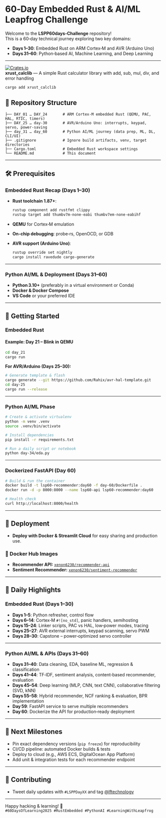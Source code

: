 # 60‑Day Embedded Rust & AI/ML Leapfrog Challenge

Welcome to the **LSPP60days‑Challenge** repository!  
This is a 60‑day technical journey exploring two key domains:

- **Days 1–30**: Embedded Rust on ARM Cortex‑M and AVR (Arduino Uno)
- **Days 31–60**: Python‑based AI, Machine Learning, and Deep Learning

---

[![Crates.io](https://img.shields.io/crates/v/xrust_calclib.svg)](https://crates.io/crates/xrust_calclib)  
**xrust_calclib** — A simple Rust calculator library with add, sub, mul, div, and error handling

```bash
cargo add xrust_calclib
```

## 📁 Repository Structure

```text
├── DAY_01 … DAY_24       # ARM Cortex‑M embedded Rust (QEMU, PAC, HAL, RTIC, timers)
├── DAY_25 … day-30       # AVR/Arduino Uno: interrupts, keypad, servo, power‑saving
├── day_31 … day_60       # Python AI/ML journey (data prep, ML, DL, CLI/UI)
├── .gitignore            # Ignore build artifacts, venv, target directories
├── Cargo.toml            # Embedded Rust workspace settings
└── README.md             # This document
```

---

## 🛠️ Prerequisites

### Embedded Rust Recap (Days 1–30)

- **Rust toolchain 1.87+**:

  ```bash
  rustup component add rustfmt clippy
  rustup target add thumbv7m-none-eabi thumbv7em-none-eabihf
  ```

- **QEMU** for Cortex‑M emulation
- **On‑chip debugging**: probe‑rs, OpenOCD, or GDB

- **AVR support (Arduino Uno)**:

  ```bash
  rustup override set nightly
  cargo install ravedude cargo-generate
  ```

---

### Python AI/ML & Deployment (Days 31–60)

- **Python 3.10+** (preferably in a virtual environment or Conda)
- **Docker & Docker Compose**
- **VS Code** or your preferred IDE

---

## 🚀 Getting Started

### Embedded Rust

#### Example: Day 21 – Blink in QEMU

```bash
cd day_21
cargo run
```

**For AVR/Arduino (Days 25–30):**

```bash
# Generate template & flash
cargo generate --git https://github.com/Rahix/avr-hal-template.git
cd day-25
cargo run --release
```

---

### Python AI/ML Phase

```bash
# Create & activate virtualenv
python -m venv .venv
source .venv/bin/activate

# Install dependencies
pip install -r requirements.txt

# Run a daily script or notebook
python day-34/eda.py
```

---

### Dockerized FastAPI (Day 60)

```bash
# Build & run the container
docker build -t lsp60-recommender:day60 -f day-60/Dockerfile .
docker run -d -p 8000:8000 --name lsp60-api lsp60-recommender:day60

# Health check
curl http://localhost:8000/health
```

---

## 🐳 Deployment

- **Deploy with Docker & Streamlit Cloud** for easy sharing and production use.

### 🐋 Docker Hub Images

- **Recommender API:** [`xenon6230/recommender-api`](https://hub.docker.com/r/xenon6230/recommender-api)
- **Sentiment Recommender:** [`xenon6230/sentiment-recommender`](https://hub.docker.com/r/xenon6230/sentiment-recommender)

---

## 📝 Daily Highlights

### Embedded Rust (Days 1–30)

- **Days 1–5**: Python refresher, control flow
- **Days 6–14**: Cortex‑M `#![no_std]`, panic handlers, semihosting
- **Days 15–24**: Linker scripts, PAC vs HAL, low‑power modes, tracing
- **Days 25–27**: AVR external interrupts, keypad scanning, servo PWM
- **Days 28–30**: Capstone – power‑optimized servo controller

---

### Python AI/ML & APIs (Days 31–60)

- **Days 31–40**: Data cleaning, EDA, baseline ML, regression & classification
- **Days 41–44**: TF‑IDF, sentiment analysis, content‑based recommender, evaluation
- **Days 45–54**: Deep learning (MLP, CNN, text CNN), collaborative filtering (SVD, kNN)
- **Days 55–58**: Hybrid recommender, NCF ranking & evaluation, BPR implementation
- **Day 59**: FastAPI service to serve multiple recommenders
- **Day 60**: Dockerize the API for production‑ready deployment

---

## 🚩 Next Milestones

- Pin exact dependency versions (`pip freeze`) for reproducibility
- CI/CD pipeline: automated Docker builds & tests
- Deploy to cloud (e.g., AWS ECS, DigitalOcean App Platform)
- Add unit & integration tests for each recommender endpoint

---

## 🤝 Contributing

- Tweet daily updates with `#LSPPDayXX` and tag [@lftechnology](https://twitter.com/lftechnology)

---

Happy hacking & learning! 🚀  
`#60DaysOfLearning2025 #RustEmbedded #PythonAI #LearningWithLeapfrog`
